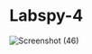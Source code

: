 # Labspy-4
![Screenshot (46)](https://user-images.githubusercontent.com/56195644/71449422-d02a0a00-277e-11ea-956a-480129aea4f6.png)
